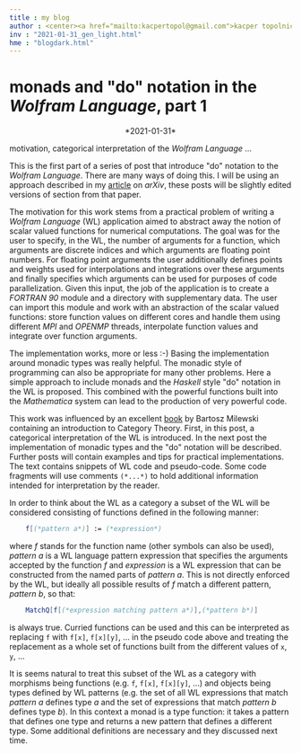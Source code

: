 ```yaml
---
title : my blog
author : <center><a href="mailto:kacpertopol@gmail.com">kacper topolnicki</a></br><a href="mailto:kacpertopol@gmail.com">kacpertopol@gmail.com</a><center>
inv : "2021-01-31_gen_light.html"
hme : "blogdark.html"
---
```



# monads and "do" notation in the *Wolfram Language*, part 1
<center>
*2021-01-31*
</center>

motivation, categorical interpretation of the *Wolfram Language* ...



This is the first part of a series of post that introduce "do" notation
to the *Wolfram Language*. There are many ways of doing this. I will be 
using an approach described in my <a id = "NCE" href = https://arxiv.org/abs/2005.09478>article</a>
on *arXiv*, these posts will be slightly edited versions of section from that paper.

The motivation for this work stems from a practical problem of writing a
*Wolfram Language* (WL) application aimed to abstract away the notion of
scalar valued functions for numerical computations. The goal was for the
user to specify, in the WL, the number of arguments for a function,
which arguments are discrete indices and which arguments are floating
point numbers. For floating point arguments the user additionally
defines points and weights used for interpolations and integrations over
these arguments and finally specifies which arguments can be used for
purposes of code parallelization. Given this input, the job of the
application is to create a *FORTRAN 90* module and a directory with
supplementary data. The user can import this module and work with an
abstraction of the scalar valued functions: store function values on
different cores and handle them using different *MPI* and *OPENMP*
threads, interpolate function values and integrate over function
arguments.

The implementation works, more or less :-)
Basing the implementation around monadic types was really helpful.
The monadic style of programming
can also be appropriate for many other problems. Here a
simple approach to include monads and the *Haskell* style "do\" notation
in the WL is proposed. This combined with the powerful functions built
into the *Mathematica* system can lead to
the production of very powerful code.

This work was influenced by an excellent 
<a id = "NCE" href = https://www.blurb.com/b/9621951-category-theory-for-programmers-new-edition-hardco>book</a> by Bartosz Milewski
containing an introduction to Category Theory. First, in this post,
a categorical interpretation of
the WL is introduced. In the next post the
implementation of monadic types and the "do" notation will be described. 
Further posts will contain
examples and tips for practical implementations.
The text contains snippets of WL code and pseudo-code. Some
code fragments will use comments `(*...*)` to hold additional
information intended for interpretation by the reader.

In order to think about the WL as a category a subset of the WL will be
considered consisting of functions defined in the following manner:

```Mathematica
    f[(*pattern a*)] := (*expression*)
```

where *f* stands for the function name (other symbols can also be used),
*pattern a* is a WL language pattern expression that specifies the
arguments accepted by the function *f* and *expression* is a WL
expression that can be constructed from the named parts of *pattern a*.
This is not directly enforced by the WL, but ideally all possible
results of *f* match a different pattern, *pattern b*, so that:

```Mathematica
    MatchQ[f[(*expression matching pattern a*)],(*pattern b*)]
```

is always true. Curried functions can be used and this can be
interpreted as replacing `f` with `f[x]`, `f[x][y]`, ... in the pseudo
code above and treating the replacement as a whole set of functions
built from the different values of `x`, `y`, ...

It is seems natural to treat this subset of the WL as a category with
morphisms being functions (e.g. `f`, `f[x]`, `f[x][y]`, ...) and objects
being types defined by WL patterns (e.g. the set of all WL expressions
that match *pattern a* defines type *a* and the set of expressions that
match *pattern b* defines type *b*). In this context a monad is a type
function: it takes a pattern that defines one type and returns a new
pattern that defines a different type. Some additional definitions are
necessary and they discussed next time.


